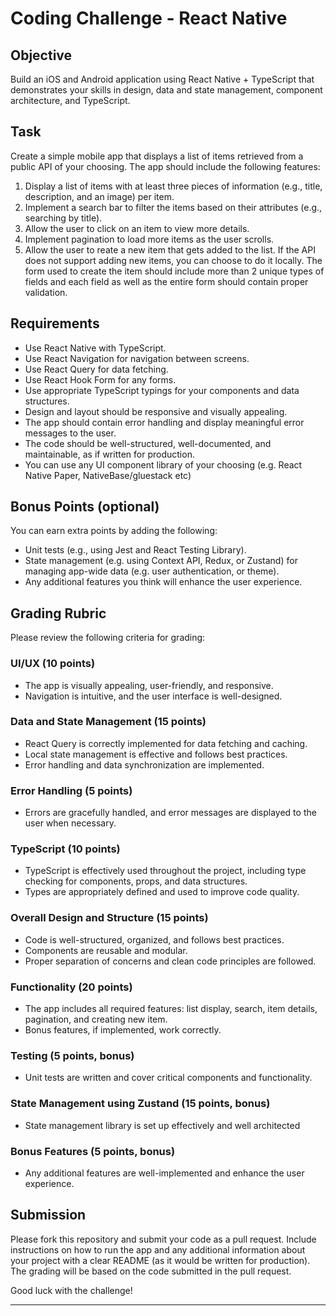 # Coding Challenge - React Native

## Objective

Build an iOS and Android application using React Native + TypeScript that demonstrates your skills in design, data and state management, component architecture, and TypeScript.

## Task

Create a simple mobile app that displays a list of items retrieved from a public API of your choosing. The app should include the following features:

1. Display a list of items with at least three pieces of information (e.g., title, description, and an image) per item.
2. Implement a search bar to filter the items based on their attributes (e.g., searching by title).
3. Allow the user to click on an item to view more details.
4. Implement pagination to load more items as the user scrolls.
5. Allow the user to reate a new item that gets added to the list. If the API does not support adding new items, you can choose to do it locally. The form used to create the item should include more than 2 unique types of fields and each field as well as the entire form should contain proper validation.

## Requirements

- Use React Native with TypeScript.
- Use React Navigation for navigation between screens.
- Use React Query for data fetching.
- Use React Hook Form for any forms.
- Use appropriate TypeScript typings for your components and data structures.
- Design and layout should be responsive and visually appealing.
- The app should contain error handling and display meaningful error messages to the user.
- The code should be well-structured, well-documented, and maintainable, as if written for production.
- You can use any UI component library of your choosing (e.g. React Native Paper, NativeBase/gluestack etc)

## Bonus Points (optional)

You can earn extra points by adding the following:

- Unit tests (e.g., using Jest and React Testing Library).
- State management (e.g. using Context API, Redux, or Zustand) for managing app-wide data (e.g. user authentication, or theme).
- Any additional features you think will enhance the user experience.

## Grading Rubric

Please review the following criteria for grading:

### UI/UX (10 points)

- The app is visually appealing, user-friendly, and responsive.
- Navigation is intuitive, and the user interface is well-designed.

### Data and State Management (15 points)

- React Query is correctly implemented for data fetching and caching.
- Local state management is effective and follows best practices.
- Error handling and data synchronization are implemented.

### Error Handling (5 points)

- Errors are gracefully handled, and error messages are displayed to the user when necessary.

### TypeScript (10 points)

- TypeScript is effectively used throughout the project, including type checking for components, props, and data structures.
- Types are appropriately defined and used to improve code quality.

### Overall Design and Structure (15 points)

- Code is well-structured, organized, and follows best practices.
- Components are reusable and modular.
- Proper separation of concerns and clean code principles are followed.

### Functionality (20 points)

- The app includes all required features: list display, search, item details, pagination, and creating new item.
- Bonus features, if implemented, work correctly.

### Testing (5 points, bonus)

- Unit tests are written and cover critical components and functionality.

### State Management using Zustand (15 points, bonus)

- State management library is set up effectively and well architected

### Bonus Features (5 points, bonus)

- Any additional features are well-implemented and enhance the user experience.

## Submission

Please fork this repository and submit your code as a pull request. Include instructions on how to run the app and any additional information about your project with a clear README (as it would be written for production). The grading will be based on the code submitted in the pull request.

Good luck with the challenge!

---
